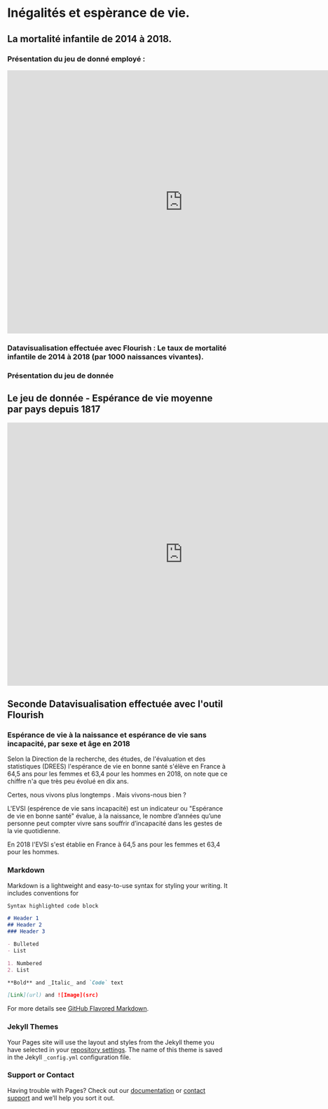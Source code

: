 # Inégalités et espèrance de vie.

## La mortalité infantile de 2014 à 2018.

### Présentation du jeu de donné employé : 


<iframe src="https://arouapatteri.trial.opendatasoft.com/explore/embed/dataset/mortalite/table/?&static=false&datasetcard=false" width="800" height="600" frameborder="0"></iframe>

### Datavisualisation effectuée avec Flourish : Le taux de mortalité infantile de 2014 à 2018 (par 1000 naissances vivantes).


<div class="flourish-embed flourish-chart" data-src="visualisation/5115599"><script src="https://public.flourish.studio/resources/embed.js"></script></div>




### Présentation du jeu de donnée 
## Le jeu de donnée - Espérance de vie moyenne par pays depuis 1817

<iframe src="https://arouapatteri.trial.opendatasoft.com/explore/embed/dataset/test/table/?&static=false&datasetcard=false" width="800" height="600" frameborder="0"></iframe>

## Seconde Datavisualisation effectuée avec l'outil Flourish 

<div class="flourish-embed flourish-chart" data-src="visualisation/5117674"><script src="https://public.flourish.studio/resources/embed.js"></script></div>

### Espérance de vie à la naissance et espérance de vie sans incapacité, par sexe et âge en 2018

Selon la Direction de la recherche, des études, de l'évaluation et des statistiques (DREES) l'espérance de vie en bonne santé s'élève en France à 64,5 ans pour les femmes et 63,4 pour les hommes en 2018, on note que ce chiffre n'a que très peu évolué en dix ans. 


Certes, nous vivons plus longtemps . Mais vivons-nous bien ? 

L'EVSI (espérence de vie sans incapacité) est un indicateur ou "Espérance de vie en bonne santé" évalue, à la naissance, le nombre d’années qu’une personne peut compter vivre sans souffrir d’incapacité dans les gestes de la vie quotidienne.

En 2018 l'EVSI s'est établie en France à 64,5 ans pour les femmes et 63,4 pour les hommes.

<div class="flourish-embed flourish-chart" data-src="visualisation/5131949"><script src="https://public.flourish.studio/resources/embed.js"></script></div>

### Markdown



Markdown is a lightweight and easy-to-use syntax for styling your writing. It includes conventions for

```markdown
Syntax highlighted code block

# Header 1
## Header 2
### Header 3

- Bulleted
- List

1. Numbered
2. List

**Bold** and _Italic_ and `Code` text

[Link](url) and ![Image](src)
```

For more details see [GitHub Flavored Markdown](https://guides.github.com/features/mastering-markdown/).

### Jekyll Themes

Your Pages site will use the layout and styles from the Jekyll theme you have selected in your [repository settings](https://github.com/Arouapatteri/Partiel_Data/settings). The name of this theme is saved in the Jekyll `_config.yml` configuration file.

### Support or Contact

Having trouble with Pages? Check out our [documentation](https://docs.github.com/categories/github-pages-basics/) or [contact support](https://support.github.com/contact) and we’ll help you sort it out.
